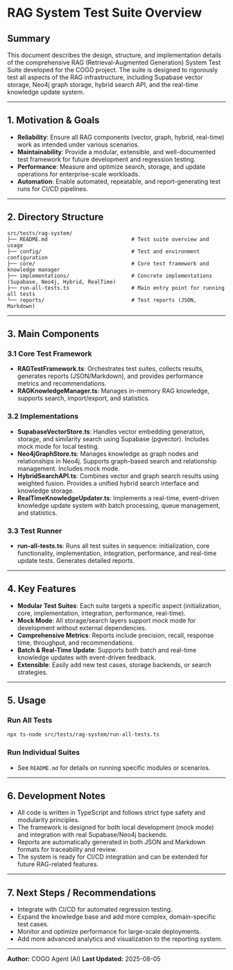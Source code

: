 # RAG System Test Suite Overview

## Summary

This document describes the design, structure, and implementation details of the comprehensive RAG (Retrieval-Augmented Generation) System Test Suite developed for the COGO project. The suite is designed to rigorously test all aspects of the RAG infrastructure, including Supabase vector storage, Neo4j graph storage, hybrid search API, and the real-time knowledge update system.

---

## 1. Motivation & Goals

- **Reliability**: Ensure all RAG components (vector, graph, hybrid, real-time) work as intended under various scenarios.
- **Maintainability**: Provide a modular, extensible, and well-documented test framework for future development and regression testing.
- **Performance**: Measure and optimize search, storage, and update operations for enterprise-scale workloads.
- **Automation**: Enable automated, repeatable, and report-generating test runs for CI/CD pipelines.

---

## 2. Directory Structure

```
src/tests/rag-system/
├── README.md                           # Test suite overview and usage
├── config/                             # Test and environment configuration
├── core/                               # Core test framework and knowledge manager
├── implementations/                    # Concrete implementations (Supabase, Neo4j, Hybrid, RealTime)
├── run-all-tests.ts                    # Main entry point for running all tests
└── reports/                            # Test reports (JSON, Markdown)
```

---

## 3. Main Components

### 3.1 Core Test Framework
- **RAGTestFramework.ts**: Orchestrates test suites, collects results, generates reports (JSON/Markdown), and provides performance metrics and recommendations.
- **RAGKnowledgeManager.ts**: Manages in-memory RAG knowledge, supports search, import/export, and statistics.

### 3.2 Implementations
- **SupabaseVectorStore.ts**: Handles vector embedding generation, storage, and similarity search using Supabase (pgvector). Includes mock mode for local testing.
- **Neo4jGraphStore.ts**: Manages knowledge as graph nodes and relationships in Neo4j. Supports graph-based search and relationship management. Includes mock mode.
- **HybridSearchAPI.ts**: Combines vector and graph search results using weighted fusion. Provides a unified hybrid search interface and knowledge storage.
- **RealTimeKnowledgeUpdater.ts**: Implements a real-time, event-driven knowledge update system with batch processing, queue management, and statistics.

### 3.3 Test Runner
- **run-all-tests.ts**: Runs all test suites in sequence: initialization, core functionality, implementation, integration, performance, and real-time update tests. Generates detailed reports.

---

## 4. Key Features

- **Modular Test Suites**: Each suite targets a specific aspect (initialization, core, implementation, integration, performance, real-time).
- **Mock Mode**: All storage/search layers support mock mode for development without external dependencies.
- **Comprehensive Metrics**: Reports include precision, recall, response time, throughput, and recommendations.
- **Batch & Real-Time Update**: Supports both batch and real-time knowledge updates with event-driven feedback.
- **Extensible**: Easily add new test cases, storage backends, or search strategies.

---

## 5. Usage

### Run All Tests
```bash
npx ts-node src/tests/rag-system/run-all-tests.ts
```

### Run Individual Suites
- See `README.md` for details on running specific modules or scenarios.

---

## 6. Development Notes

- All code is written in TypeScript and follows strict type safety and modularity principles.
- The framework is designed for both local development (mock mode) and integration with real Supabase/Neo4j backends.
- Reports are automatically generated in both JSON and Markdown formats for traceability and review.
- The system is ready for CI/CD integration and can be extended for future RAG-related features.

---

## 7. Next Steps / Recommendations

- Integrate with CI/CD for automated regression testing.
- Expand the knowledge base and add more complex, domain-specific test cases.
- Monitor and optimize performance for large-scale deployments.
- Add more advanced analytics and visualization to the reporting system.

---

**Author:** COGO Agent (AI)
**Last Updated:** 2025-08-05
